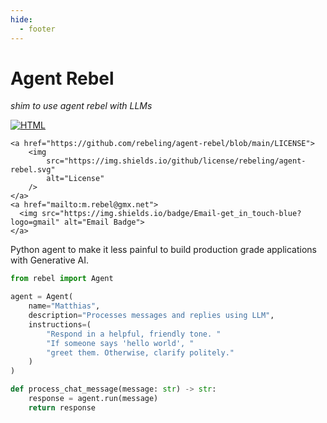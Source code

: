 ```yaml
---
hide:
  - footer
---
```


<link
  rel="stylesheet"
  href="https://cdnjs.cloudflare.com/ajax/libs/font-awesome/6.7.0/css/all.min.css"
/>

<h1 class="text-center" >
  <i class="fa-solid fa-book-open-reader"></i> <b>Agent Rebel</b>
</h1>

<p class="text-center">
    <em>shim to use agent rebel with LLMs</i></em>
</p>
<p class="text-center">


<a href="/rebeling/rebeling/resume/cv.html">
  <img src="https://img.shields.io/badge/HTML-CV-blue--orange?logo=html5" alt="HTML" style="margin-right: 10px;" />
</a>

    <a href="https://github.com/rebeling/agent-rebel/blob/main/LICENSE">
        <img
            src="https://img.shields.io/github/license/rebeling/agent-rebel.svg"
            alt="License"
        />
    </a>
    <a href="mailto:m.rebel@gmx.net">
      <img src="https://img.shields.io/badge/Email-get_in_touch-blue?logo=gmail" alt="Email Badge">
    </a>
</p>


<p class="text-emphasis">
    Python agent to make it less painful to
    build production grade applications with Generative AI.
</p>


```py
from rebel import Agent

agent = Agent(
    name="Matthias",
    description="Processes messages and replies using LLM",
    instructions=(
        "Respond in a helpful, friendly tone. "
        "If someone says 'hello world', "
        "greet them. Otherwise, clarify politely."
    )
)

def process_chat_message(message: str) -> str:
    response = agent.run(message)
    return response
```
